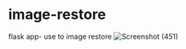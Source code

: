 # image-restore
 flask app- use to image restore
![Screenshot (451)](https://github.com/chalitha-pramod/image-restore/assets/73438443/84c8ea81-171b-40ce-a002-596ccaf81855)
